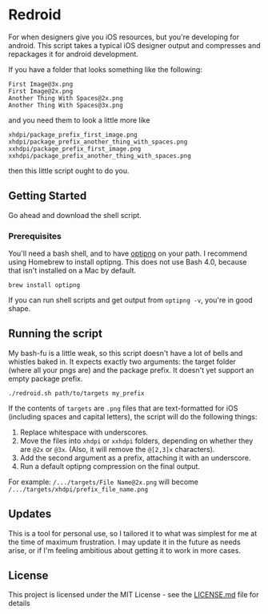 # Redroid

For when designers give you iOS resources, but you're developing for android. This script takes a typical iOS designer output and compresses and repackages it for android development.

If you have a folder that looks something like the following:
```
First Image@3x.png
First Image@2x.png
Another Thing With Spaces@2x.png
Another Thing With Spaces@3x.png
```
and you need them to look a little more like
```
xhdpi/package_prefix_first_image.png
xhdpi/package_prefix_another_thing_with_spaces.png
xxhdpi/package_prefix_first_image.png
xxhdpi/package_prefix_another_thing_with_spaces.png
```
then this little script ought to do you.

## Getting Started

Go ahead and download the shell script.

### Prerequisites

You'll need a bash shell, and to have [optipng](http://optipng.sourceforge.net/) on your path. I recommend using Homebrew to install optipng. This does not use Bash 4.0, because that isn't installed on a Mac by default.

```
brew install optipng
```
If you can run shell scripts and get output from `optipng -v`, you're in good shape.


## Running the script

My bash-fu is a little weak, so this script doesn't have a lot of bells and whistles baked in. It expects exactly two arguments: the target folder (where all your pngs are) and the package prefix. It doesn't yet support an empty package prefix.

```
./redroid.sh path/to/targets my_prefix
```

If the contents of `targets` are `.png` files that are text-formatted for iOS (including spaces and capital letters), the script will do the following things:
1. Replace whitespace with underscores.
2. Move the files into `xhdpi` or `xxhdpi` folders, depending on whether they are `@2x` or `@3x`. (Also, it will remove the `@[2,3]x` characters).
3. Add the second argument as a prefix, attaching it with an underscore.
4. Run a default optipng compression on the final output.

For example:
`/.../targets/File Name@2x.png` will become `/.../targets/xhdpi/prefix_file_name.png`

## Updates

This is a tool for personal use, so I tailored it to what was simplest for me at the time of maximum frustration. I may update it in the future as needs arise, or if I'm feeling ambitious about getting it to work in more cases.

## License

This project is licensed under the MIT License - see the [LICENSE.md](../LICENSE.md) file for details

